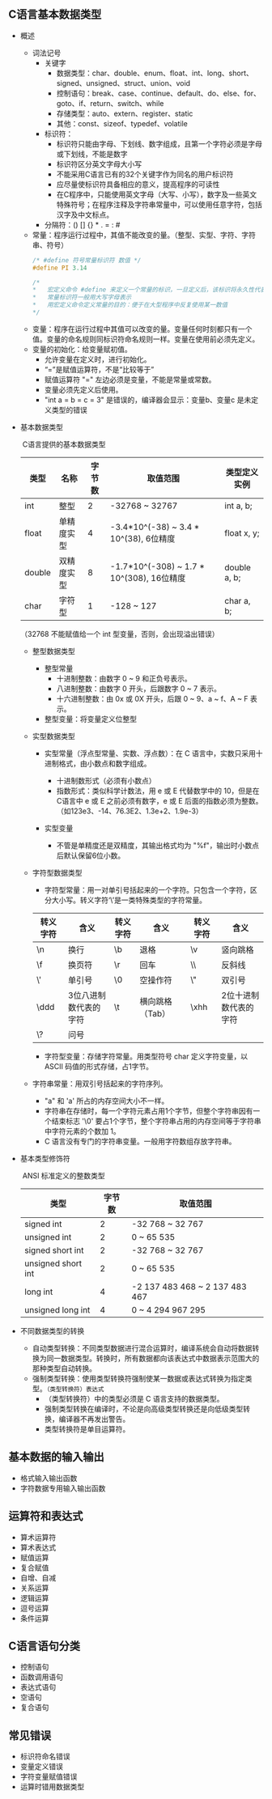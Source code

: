 ## C语言基本数据类型

- 概述

  - 词法记号
    - 关键字
      - 数据类型：char、double、enum、float、int、long、short、signed、unsigned、struct、union、void
      - 控制语句：break、case、continue、default、do、else、for、goto、if、return、switch、while
      - 存储类型：auto、extern、register、static
      - 其他：const、sizeof、typedef、volatile
    - 标识符：
      - 标识符只能由字母、下划线、数字组成，且第一个字符必须是字母或下划线，不能是数字
      - 标识符区分英文字母大小写
      - 不能采用C语言已有的32个关键字作为同名的用户标识符
      - 应尽量使标识符具备相应的意义，提高程序的可读性
      - 在C程序中，只能使用英文字母（大写、小写），数字及一些英文特殊符号；在程序注释及字符串常量中，可以使用任意字符，包括汉字及中文标点。
    - 分隔符：()  []  {}  *  .  =  :  #
  - 常量：程序运行过程中，其值不能改变的量。（整型、实型、字符、字符串、符号）
    ```c
    /* #define 符号常量标识符 数值 */
    #define PI 3.14
    
    /*
    *	宏定义命令 #define 来定义一个常量的标识，一旦定义后，该标识将永久性代表此常量
    *	常量标识符一般用大写字母表示
    *	用宏定义命令定义常量的目的：便于在大型程序中反复使用某一数值
    */
    ```
  - 变量：程序在运行过程中其值可以改变的量。变量任何时刻都只有一个值。变量的命名规则同标识符命名规则一样。变量在使用前必须先定义。
  - 变量的初始化：给变量赋初值。
    - 允许变量在定义时，进行初始化。
    - “=”是赋值运算符，不是“比较等于”
    - 赋值运算符 "=" 左边必须是变量，不能是常量或常数。
    - 变量必须先定义后使用。
    - "int a = b = c = 3" 是错误的，编译器会显示：变量b、变量c 是未定义类型的错误
  
- 基本数据类型

  ​												C语言提供的基本数据类型

  | 类型   | 名称       | 字节数 | 取值范围                                   | 类型定义实例 |
  | ------ | ---------- | ------ | ------------------------------------------ | ------------ |
  | int    | 整型       | 2      | -32768 ~ 32767                             | int a, b;    |
  | float  | 单精度实型 | 4      | -3.4*10^(-38) ~ 3.4 * 10^(38), 6位精度     | float x, y;  |
  | double | 双精度实型 | 8      | -1.7*10^(-308) ~ 1.7 * 10^(308), 16位精度 | double a, b; |
  | char   | 字符型     | 1      | -128 ~ 127                                 | char a, b;   |

  （32768 不能赋值给一个 int 型变量，否则，会出现溢出错误）


  - 整型数据类型

    - 整型常量
      - 十进制整数：由数字 0 ~ 9 和正负号表示。
      - 八进制整数：由数字 0 开头，后跟数字 0 ~ 7 表示。
      - 十六进制整数：由 0x 或 0X 开头，后跟 0 ~ 9、a ~ f、A ~ F 表示。
    - 整型变量：将变量定义位整型
    
  - 实型数据类型

    - 实型常量（浮点型常量、实数、浮点数）：在 C 语言中，实数只采用十进制格式，由小数点和数字组成。

      - 十进制数形式（必须有小数点）
      - 指数形式：类似科学计数法，用 e 或 E 代替数学中的 10，但是在C语言中 e 或 E 之前必须有数字，e 或 E 后面的指数必须为整数。（如123e3、-14、76.3E2、1.3e+2、1.9e-3）
    - 实型变量

      - 不管是单精度还是双精度，其输出格式均为 "%f"，输出时小数点后默认保留6位小数。
    
  - 字符型数据类型

    
    - 字符型常量：用一对单引号括起来的一个字符。只包含一个字符，区分大小写。转义字符‘\’是一类特殊类型的字符常量。
    
    | 转义字符 | 含义                  | 转义字符 | 含义            | 转义字符 | 含义                  |
    | -------- | --------------------- | -------- | --------------- | -------- | --------------------- |
    | \n       | 换行                  | \b       | 退格            | \v       | 竖向跳格              |
    | \f       | 换页符                | \r       | 回车            | \\\      | 反斜线                |
    | \\\'     | 单引号                | \0       | 空操作符        | \\"      | 双引号                |
    | \\ddd    | 3位八进制数代表的字符 | \t       | 横向跳格（Tab） | \xhh     | 2位十进制数代表的字符 |
    | \\?      | 问号                  |          |                 |          |                       |
    
    - 字符型变量：存储字符常量。用类型符号 char 定义字符变量，以ASCII 码值的形式存储，占1字节。
    
  - 字符串常量：用双引号括起来的字符序列。

    - "a" 和 'a' 所占的内存空间大小不一样。
    - 字符串在存储时，每一个字符元素占用1个字节，但整个字符串因有一个结束标志 '\\0' 要占1个字节，整个字符串占用的内存空间等于字符串中字符元素的个数加 1。
    - C 语言没有专门的字符串变量。一般用字符数组存放字符串。

- 基本类型修饰符

  ​													ANSI 标准定义的整数类型

  | 类型               | 字节数 | 取值范围                        |
  | ------------------ | ------ | ------------------------------- |
  | signed int         | 2      | -32 768 ~ 32 767                |
  | unsigned int       | 2      | 0 ~ 65 535                      |
  | signed short int   | 2      | -32 768 ~ 32 767                |
  | unsigned short int | 2      | 0 ~ 65 535                      |
  | long int           | 4      | -2 137 483 468 ~ 2 137 483 467 |
  | unsigned long int  | 4      | 0 ~ 4 294 967 295               |

- 不同数据类型的转换

  - 自动类型转换：不同类型数据进行混合运算时，编译系统会自动将数据转换为同一数据类型。转换时，所有数据都向该表达式中数据表示范围大的那种类型自动转换。
  - 强制类型转换：使用类型转换符强制使某一数据或表达式转换为指定类型。``（类型转换符）表达式``
    - （类型转换符）中的类型必须是 C 语言支持的数据类型。
    - 强制类型转换在编译时，不论是向高级类型转换还是向低级类型转换，编译器不再发出警告。
    - 类型转换符是单目运算符。

## 基本数据的输入输出

- 格式输入输出函数
- 字符数据专用输入输出函数

## 运算符和表达式

- 算术运算符
- 算术表达式
- 赋值运算
- 复合赋值
- 自增、自减
- 关系运算
- 逻辑运算
- 逗号运算
- 条件运算

## C语言语句分类

- 控制语句
- 函数调用语句
- 表达式语句
- 空语句
- 复合语句

## 常见错误

- 标识符命名错误
- 变量定义错误
- 字符变量赋值错误
- 运算时错用数据类型
